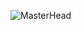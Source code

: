 ![MasterHead](https://user-images.githubusercontent.com/125688218/229369538-c0ac5fea-47e8-4ab3-9b69-9296c8a6ce11.png)

